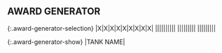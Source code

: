 
## AWARD GENERATOR

{:.award-generator-selection}
|X|X|X|X|X|X|X|X|X|
|<a onclick="singleStar();"><span class="awards-sprite a0-1"></span></a>|<a onclick="bronzeTank();"><span class="awards-sprite a1-1"></span></a>|<a onclick="combatMedal();"><span class="awards-sprite a2-1"></span></a>|<a onclick="shiningSword();"><span class="awards-sprite a3-1"></span></a>|<a onclick="defenderOfTruth();"><span class="awards-sprite a4-3"></span></a>|<a onclick="bronzeCup();"><span class="awards-sprite a5-1"></span></a>|<a onclick="purpleHeart();"><span class="awards-sprite a6-1"></span></a>|<a onclick="warCorrespondent();"><span class="awards-sprite a7-1"></span></a>|<a onclick="lightBulb();"><span class="awards-sprite a8-1"></span></a>|
|<a onclick="doubleStar();"><span class="awards-sprite a0-2"></span></a>|<a onclick="silverTank();"><span class="awards-sprite a1-2"></span></a>|<a onclick="battleMedal();"><span class="awards-sprite a2-2"></span></a>|<a onclick="batteredSword();"><span class="awards-sprite a3-2"></span></a>|<a onclick="defenderOfTruth();"><span class="awards-sprite a4-3"></span></a>|<a onclick="silverCup();"><span class="awards-sprite a5-2"></span></a>|<a onclick="purpleHeart();"><span class="awards-sprite a6-1"></span></a>|<a onclick="warCorrespondent();"><span class="awards-sprite a7-1"></span></a>|<a onclick="lightBulb();"><span class="awards-sprite a8-1"></span></a>
|<a onclick="tripleStar();"><span class="awards-sprite a0-3"></span></a>|<a onclick="goldTank();"><span class="awards-sprite a1-3"></span></a>|<a onclick="heroicMedal();"><span class="awards-sprite a2-3"></span></a>|<a onclick="rustySword();"><span class="awards-sprite a3-3"></span></a>|<a onclick="defenderOfTruth();"><span class="awards-sprite a4-3"></span></a>|<a onclick="goldCup();"><span class="awards-sprite a5-3"></span></a>|<a onclick="purpleHeart();"><span class="awards-sprite a6-1"></span></a>|<a onclick="warCorrespondent();"><span class="awards-sprite a7-1"></span></a>|<a onclick="lightBulb();"><span class="awards-sprite a8-1"></span></a>

{:.award-generator-show}
|<span class="red">TANK NAME</span><span class="awards-container"><span id="award-generator-0"></span><span id="award-generator-1"></span><span id="award-generator-2"></span><span id="award-generator-3"></span><span id="award-generator-4"><span id="award-generator-5"></span><span id="award-generator-6"></span><span id="award-generator-7"></span><span id="award-generator-8"></span></span>|
